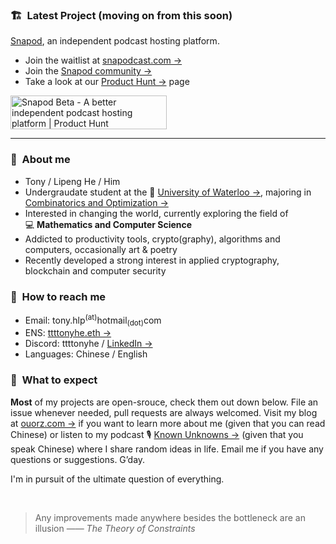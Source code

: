 ### :building_construction:&nbsp; Latest Project (moving on from this soon)
[Snapod](https://twitter.com/Snapodcast), an independent podcast hosting platform.
+ Join the waitlist at [snapodcast.com →](https://www.snapodcast.com)
+ Join the [Snapod community →](https://github.com/orgs/Snapodcast/discussions)
+ Take a look at our [Product Hunt →](https://www.producthunt.com/posts/snapod-beta) page

<a href="https://www.producthunt.com/posts/snapod-beta?utm_source=badge-featured&utm_medium=badge&utm_souce=badge-snapod-beta" target="_blank"><img src="https://api.producthunt.com/widgets/embed-image/v1/featured.svg?post_id=295290&theme=light" alt="Snapod Beta - A better independent podcast hosting platform | Product Hunt" style="width: 250px; height: 54px;" width="250" height="54" /></a>

---

### :raising_hand:&nbsp; About me
+ Tony / Lipeng He / Him
+ Undergraudate student at the :school:&nbsp;[University of Waterloo →](https://uwaterloo.ca), majoring in [Combinatorics and Optimization →](https://uwaterloo.ca/combinatorics-and-optimization)
+ Interested in changing the world, currently exploring the field of :computer:&nbsp;**Mathematics and Computer Science**
+ Addicted to productivity tools, crypto(graphy), algorithms and computers, occasionally art & poetry
+ Recently developed a strong interest in applied cryptography, blockchain and computer security


### :information_desk_person:&nbsp; How to reach me
+ Email: tony.hlp<sup>(at)</sup>hotmail<sub>(dot)</sub>com
+ ENS: [ttttonyhe.eth →](https://app.ens.domains/address/0x8FE6fE9EC2a34D9e77Cdfeb5B2eaab5DfD8C2542)
+ Discord: ttttonyhe / [LinkedIn →](https://www.linkedin.com/in/~lhe)
+ Languages: Chinese / English


### :no_good:&nbsp; What to expect
**Most** of my projects are open-srouce, check them out down below. File an issue whenever needed, pull requests are always welcomed. Visit my blog at [ouorz.com →](https://www.ouorz.com) if you want to learn more about me (given that you can read Chinese) or listen to my podcast :studio_microphone:&nbsp;[Known Unknowns →](https://kukfm.com) (given that you speak Chinese) where I share random ideas in life. Email me if you have any questions or suggestions. G’day.

I'm in pursuit of the ultimate question of everything.

<br/>

> Any improvements made anywhere besides the bottleneck are an illusion
> —— *The Theory of Constraints*
